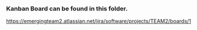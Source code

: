 
### Kanban Board can be found in this folder.

https://emergingteam2.atlassian.net/jira/software/projects/TEAM2/boards/1
